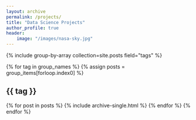 ```yaml
---
layout: archive
permalink: /projects/
title: "Data Science Projects"
author_profile: true
header:
    image: "/images/nasa-sky.jpg"
---
```


<!-- {% include base_path %} -->
{% include group-by-array collection=site.posts field="tags" %}

{% for tag in group_names %}
    {% assign posts = group_items[forloop.index0] %}
    <h2 id="{{ tag | slugfy }}" class="archive__subtitle">{{ tag }}</h2>
    {% for post in posts %}
        {% include archive-single.html %}
    {% endfor %}
{% endfor %}